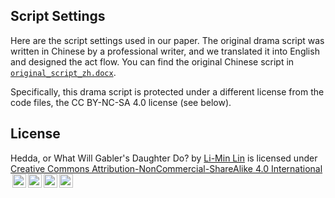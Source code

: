 ## Script Settings
Here are the script settings used in our paper. The original drama script was written in Chinese by a professional writer, and we translated it into English and designed the act flow. You can find the original Chinese script in [`original_script_zh.docx`](original_script_zh.docx).

Specifically, this drama script is protected under a different license from the code files, the CC BY-NC-SA 4.0 license (see below).

## License
 <p xmlns:cc="http://creativecommons.org/ns#" xmlns:dct="http://purl.org/dc/terms/"><span property="dct:title">Hedda, or What Will Gabler's Daughter Do?</span> by <a rel="cc:attributionURL dct:creator" property="cc:attributionName" href="https://smd.sjtu.edu.cn/teacher/detail/id/189">Li-Min Lin</a> is licensed under <a href="https://creativecommons.org/licenses/by-nc-sa/4.0/?ref=chooser-v1" target="_blank" rel="license noopener noreferrer" style="display:inline-block;">Creative Commons Attribution-NonCommercial-ShareAlike 4.0 International<img style="height:22px!important;margin-left:3px;vertical-align:text-bottom;" src="https://mirrors.creativecommons.org/presskit/icons/cc.svg?ref=chooser-v1" alt=""><img style="height:22px!important;margin-left:3px;vertical-align:text-bottom;" src="https://mirrors.creativecommons.org/presskit/icons/by.svg?ref=chooser-v1" alt=""><img style="height:22px!important;margin-left:3px;vertical-align:text-bottom;" src="https://mirrors.creativecommons.org/presskit/icons/nc.svg?ref=chooser-v1" alt=""><img style="height:22px!important;margin-left:3px;vertical-align:text-bottom;" src="https://mirrors.creativecommons.org/presskit/icons/sa.svg?ref=chooser-v1" alt=""></a></p> 